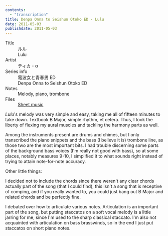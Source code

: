 ```yaml
---
contents:
  - "transcription"
title: Denpa Onna to Seishun Otoko ED - Lulu
date: 2011-05-03
publishdate: 2011-05-03
---
```


<dl>
  <dt>Title</dt>
  <dd>ルル</dd>
  <dd>Lulu</dd>

  <dt>Artist</dt>
  <dd>ティカ・α</dd>

  <dt>Series info</dt>
  <dd>電波女と青春男 ED</dd>
  <dd>Denpa Onna to Seishun Otoko ED</dd>

  <dt>Notes</dt>
  <dd>Melody, piano, trombone</dd>

  <dt>Files</dt>
  <dd><a href="/files/sheetmusic/Lulu.pdf">Sheet music</a></dd>
</dl>

<i>Lulu</i>'s melody was very simple and easy, taking me all of fifteen
minutes to take down. Textbook B Major, simple rhythm, et cetera.  Thus,
I took the liberty of flexing my aural muscles and tackling the harmony
parts as well.

Among the instruments present are drums and chimes, but I only
transcribed the piano snippets and the bass (I believe it is) trombone
line, as those two are the most important bits.  I had trouble
discerning some parts of the background bass voices (I'm really not good
with bass), so at some places, notably measures 9-10, I simplified it to
what sounds right instead of trying to attain note-for-note accuracy.

Other little things:

I decided not to include the chords since there weren't any clear chords
actually part of the song (that I could find), this isn't a song that is
receptive of comping, and if you really wanted to, you could just bang
out B Major and related chords and be perfectly fine.

I debated over how to articulate various notes. Articulation is an
important part of the song, but putting staccatos on a soft vocal melody
is a little jarring for me, since I'm used to the sharp classical
staccato.  I'm also not acquainted with articulation on bass brasswinds,
so in the end I just put staccatos on short piano notes.
